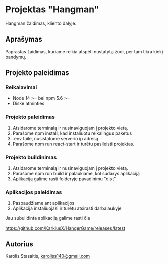 # Projektas "Hangman"

Hangman žaidimas, kliento dalyje.

## Aprašymas

Paprastas žaidimas, kuriame reikia atspėti nustatytą žodi, per tam tikra kiekį bandymų.

## Projekto paleidimas

### Reikalavimai

* Node 14 >= bei npm 5.6 >=
* Diske atminties

### Projekto paleidimas

1. Atsidarome terminalą ir nusinaviguojam į projekto vietą.
2. Parašome npm install, kad instaliuotu reikalingus paketus
3. .env faile, nusistatome serverio ip adresą
4. Parašome npm run react-start ir turėtu pasileisti projektas.


### Projekto buildinimas

1. Atsidarome terminalą ir nusinaviguojam į projekto vietą.
2. Parašome npm run build ir palaukiame, kol sudarys aplikaciją
3. Aplikaciją galime rasti folderyje pavadinimu "dist"

### Aplikacijos paleidimas

1. Paspaudžiame ant aplikacijos
2. Aplikacija instaliuojasi ir turėtu atsirasti darbalaukyje

Jau subuildinta aplikaciją galime rasti čia

https://github.com/KarkiusX/HangerGame/releases/latest

## Autorius

Karolis Stasaitis, karoliss140@gmail.com


